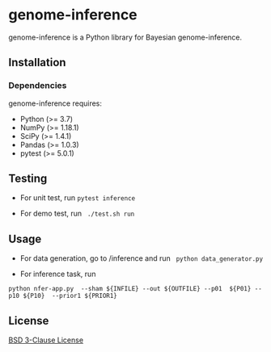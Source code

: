 # genome-inference

genome-inference is a Python library for Bayesian genome-inference.

## Installation

### Dependencies


genome-inference requires:

- Python (>= 3.7)
- NumPy (>= 1.18.1)
- SciPy (>= 1.4.1)
- Pandas (>= 1.0.3)
- pytest (>= 5.0.1)

## Testing

  - For unit test, run  ```pytest inference ```

  - For demo test, run  ``` ./test.sh run```

## Usage
  - For data generation, go to /inference and run  ``` python data_generator.py```

  - For inference task, run 

  ```python nfer-app.py  --sham ${INFILE} --out ${OUTFILE} --p01  ${P01} --p10 ${P10}  --prior1 ${PRIOR1}```

## License
[BSD 3-Clause License](https://opensource.org/licenses/BSD-3-Clause/)
